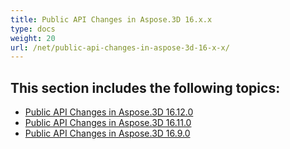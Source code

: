 ```yaml
---
title: Public API Changes in Aspose.3D 16.x.x
type: docs
weight: 20
url: /net/public-api-changes-in-aspose-3d-16-x-x/
---
```


## **This section includes the following topics:**
- [Public API Changes in Aspose.3D 16.12.0](/3d/net/public-api-changes-in-aspose-3d-16-12-0-html/)
- [Public API Changes in Aspose.3D 16.11.0](/3d/net/public-api-changes-in-aspose-3d-16-11-0-html/)
- [Public API Changes in Aspose.3D 16.9.0](/3d/net/public-api-changes-in-aspose-3d-16-9-0-html/)
